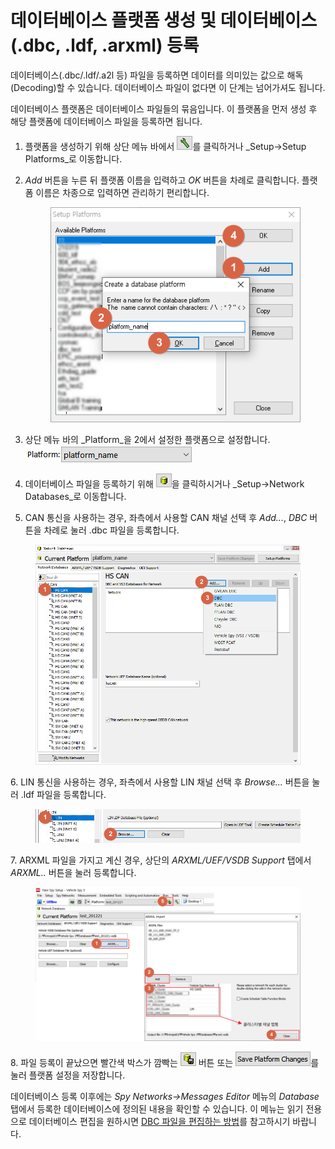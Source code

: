 # 데이터베이스 플랫폼 생성 및 데이터베이스(.dbc, .ldf, .arxml) 등록

데이터베이스(.dbc/.ldf/.a2l 등) 파일을 등록하면 데이터를 의미있는 값으로 해독(Decoding)할 수 있습니다. 데이터베이스 파일이 없다면 이 단계는 넘어가셔도 됩니다.

데이터베이스 플랫폼은 데이터베이스 파일들의 묶음입니다. 이 플랫폼을 먼저 생성 후 해당 플랫폼에 데이터베이스 파일을 등록하면 됩니다.

1. 플랫폼을 생성하기 위해 상단 메뉴 바에서 ![](../.gitbook/assets/2022-01-04-15-48-02.png)를 클릭하거나 _Setup->Setup Platforms_로 이동합니다.
2.  _Add_ 버튼을 누른 뒤 플랫폼 이름을 입력하고 _OK_ 버튼을 차례로 클릭합니다. 플랫폼 이름은 차종으로 입력하면 관리하기 편리합니다.

    <figure><img src="../.gitbook/assets/2022-01-04-16-09-17.png" alt=""><figcaption></figcaption></figure>
3. 상단 메뉴 바의 _Platform_을 2에서 설정한 플랫폼으로 설정합니다.\
   ![](../.gitbook/assets/2022-01-04-16-13-51.png)
4. 데이터베이스 파일을 등록하기 위해 ![](<../.gitbook/assets/Network Databases icon.png>)을 클릭하시거나 _Setup->Network Databases_로 이동합니다.
5. CAN 통신을 사용하는 경우, 좌측에서 사용할 CAN 채널 선택 후 _Add..._, _DBC_ 버튼을 차례로 눌러 .dbc 파일을 등록합니다.&#x20;

<figure><img src="../.gitbook/assets/2022-01-04-16-21-27.png" alt=""><figcaption></figcaption></figure>

&#x20; 6\. LIN 통신을 사용하는 경우, 좌측에서 사용할 LIN 채널 선택 후 _Browse..._ 버튼을 눌러 .ldf 파일을 등록합니다.&#x20;

<figure><img src="../.gitbook/assets/2022-01-04-16-30-31 (1).png" alt=""><figcaption></figcaption></figure>

&#x20;  7\. ARXML 파일을 가지고 계신 경우, 상단의 _ARXML/UEF/VSDB Support_ 탭에서 _ARXML.._ 버튼을 눌러 등록합니다.

<figure><img src="../.gitbook/assets/2022-01-06-17-44-46.png" alt=""><figcaption></figcaption></figure>

&#x20;  8\. 파일 등록이 끝났으면 빨간색 박스가 깜빡는 ![](<../.gitbook/assets/2022-01-04-16-24-53 (1).png>) 버튼 또는 ![](<../.gitbook/assets/2022-01-04-16-25-23 (2).png>)를 눌러 플랫폼 설정을 저장합니다.

데이터베이스 등록 이후에는 _Spy Networks->Messages Editor_ 메뉴의 _Database_ 탭에서 등록한 데이터베이스에 정의된 내용을 확인할 수 있습니다. 이 메뉴는 읽기 전용으로 데이터베이스 편집을 원하시면 [DBC 파일을 편집하는 방법](../자주-묻는-질문FAQ/DBC-파일을-편집하는-방법.md)를 참고하시기 바랍니다.
